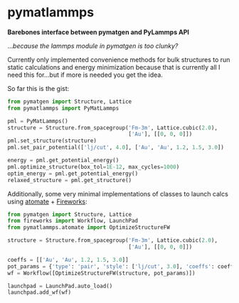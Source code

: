 # pymatlammps
**Barebones interface between pymatgen and PyLammps API**

...*because the lammps module in pymatgen is too clunky?*

Currently only implemented convenience methods for bulk structures to run
static calculations and energy minimization because that is currently all I
need this for...but if more is needed you get the idea.

So far this is the gist:
```python
from pymatgen import Structure, Lattice
from pymatlammps import PyMatLammps

pml = PyMatLammps()
structure = Structure.from_spacegroup('Fm-3m', Lattice.cubic(2.0),
                                      ['Au'], [[0, 0, 0]])
pml.set_structure(structure)
pml.set_pair_potential(['lj/cut', 4.0], ['Au', 'Au', 1.2, 1.5, 3.0])

energy = pml.get_potential_energy()
pml.optimize_structure(box_tol=1E-12, max_cycles=1000)
optim_energy = pml.get_potential_energy()
relaxed_structure = pml.get_structure()
```

Additionally, some very minimal implementations of classes to launch calcs
using [atomate](https://atomate.org/index.html) + 
[Fireworks](https://materialsproject.github.io/fireworks):

```python
from pymatgen import Structure, Lattice
from fireworks import Workflow, LaunchPad
from pymatlammps.atomate import OptimizeStructureFW

structure = Structure.from_spacegroup('Fm-3m', Lattice.cubic(2.0),
                                      ['Au'], [[0, 0, 0]])

coeffs = [['Au', 'Au', 1.2, 1.5, 3.0]]
pot_params = {'type': 'pair', 'style': ['lj/cut', 3.0], 'coeffs': coeffs}
wf = Workflow([OptimizeStructureFW(structure, pot_params)])

launchpad = LaunchPad.auto_load()
launchpad.add_wf(wf)
```